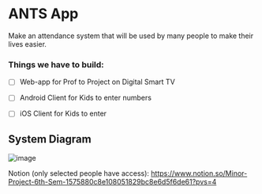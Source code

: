# ANTS App

Make an attendance system that will be used by many people to make their lives easier.


### Things we have to build:

- [ ]  Web-app for Prof to Project on Digital Smart TV
- [ ]  Android Client for Kids to enter numbers
- [ ]  iOS Client for Kids to enter


## System Diagram

![image](https://github.com/user-attachments/assets/37c39690-6caa-4a16-9492-aaac5e3ef316)




Notion (only selected people have access): https://www.notion.so/Minor-Project-6th-Sem-1575880c8e108051829bc8e6d5f6de61?pvs=4


